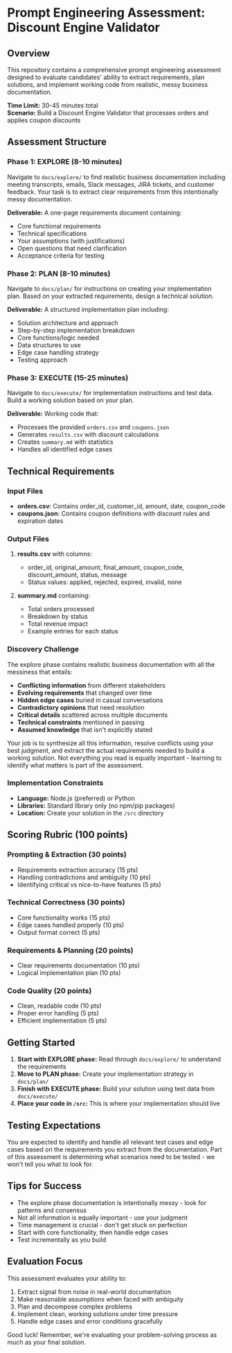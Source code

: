 # Prompt Engineering Assessment: Discount Engine Validator

## Overview
This repository contains a comprehensive prompt engineering assessment designed to evaluate candidates' ability to extract requirements, plan solutions, and implement working code from realistic, messy business documentation.

**Time Limit:** 30-45 minutes total  
**Scenario:** Build a Discount Engine Validator that processes orders and applies coupon discounts

## Assessment Structure

### Phase 1: EXPLORE (8-10 minutes)
Navigate to `docs/explore/` to find realistic business documentation including meeting transcripts, emails, Slack messages, JIRA tickets, and customer feedback. Your task is to extract clear requirements from this intentionally messy documentation.

**Deliverable:** A one-page requirements document containing:
- Core functional requirements
- Technical specifications  
- Your assumptions (with justifications)
- Open questions that need clarification
- Acceptance criteria for testing

### Phase 2: PLAN (8-10 minutes)
Navigate to `docs/plan/` for instructions on creating your implementation plan. Based on your extracted requirements, design a technical solution.

**Deliverable:** A structured implementation plan including:
- Solution architecture and approach
- Step-by-step implementation breakdown
- Core functions/logic needed
- Data structures to use
- Edge case handling strategy
- Testing approach

### Phase 3: EXECUTE (15-25 minutes)
Navigate to `docs/execute/` for implementation instructions and test data. Build a working solution based on your plan.

**Deliverable:** Working code that:
- Processes the provided `orders.csv` and `coupons.json`
- Generates `results.csv` with discount calculations
- Creates `summary.md` with statistics
- Handles all identified edge cases

## Technical Requirements

### Input Files
- **orders.csv**: Contains order_id, customer_id, amount, date, coupon_code
- **coupons.json**: Contains coupon definitions with discount rules and expiration dates

### Output Files
1. **results.csv** with columns:
   - order_id, original_amount, final_amount, coupon_code, discount_amount, status, message
   - Status values: applied, rejected, expired, invalid, none

2. **summary.md** containing:
   - Total orders processed
   - Breakdown by status
   - Total revenue impact
   - Example entries for each status

### Discovery Challenge
The explore phase contains realistic business documentation with all the messiness that entails:
- **Conflicting information** from different stakeholders
- **Evolving requirements** that changed over time
- **Hidden edge cases** buried in casual conversations
- **Contradictory opinions** that need resolution
- **Critical details** scattered across multiple documents
- **Technical constraints** mentioned in passing
- **Assumed knowledge** that isn't explicitly stated

Your job is to synthesize all this information, resolve conflicts using your best judgment, and extract the actual requirements needed to build a working solution. Not everything you read is equally important - learning to identify what matters is part of the assessment.

### Implementation Constraints
- **Language:** Node.js (preferred) or Python
- **Libraries:** Standard library only (no npm/pip packages)
- **Location:** Create your solution in the `/src` directory

## Scoring Rubric (100 points)

### Prompting & Extraction (30 points)
- Requirements extraction accuracy (15 pts)
- Handling contradictions and ambiguity (10 pts)
- Identifying critical vs nice-to-have features (5 pts)

### Technical Correctness (30 points)
- Core functionality works (15 pts)
- Edge cases handled properly (10 pts)
- Output format correct (5 pts)

### Requirements & Planning (20 points)
- Clear requirements documentation (10 pts)
- Logical implementation plan (10 pts)

### Code Quality (20 points)
- Clean, readable code (10 pts)
- Proper error handling (5 pts)
- Efficient implementation (5 pts)

## Getting Started

1. **Start with EXPLORE phase:** Read through `docs/explore/` to understand the requirements
2. **Move to PLAN phase:** Create your implementation strategy in `docs/plan/`
3. **Finish with EXECUTE phase:** Build your solution using test data from `docs/execute/`
4. **Place your code in `/src`:** This is where your implementation should live

## Testing Expectations
You are expected to identify and handle all relevant test cases and edge cases based on the requirements you extract from the documentation. Part of this assessment is determining what scenarios need to be tested - we won't tell you what to look for.

## Tips for Success
- The explore phase documentation is intentionally messy - look for patterns and consensus
- Not all information is equally important - use your judgment
- Time management is crucial - don't get stuck on perfection
- Start with core functionality, then handle edge cases
- Test incrementally as you build

## Evaluation Focus
This assessment evaluates your ability to:
1. Extract signal from noise in real-world documentation
2. Make reasonable assumptions when faced with ambiguity
3. Plan and decompose complex problems
4. Implement clean, working solutions under time pressure
5. Handle edge cases and error conditions gracefully

Good luck! Remember, we're evaluating your problem-solving process as much as your final solution.